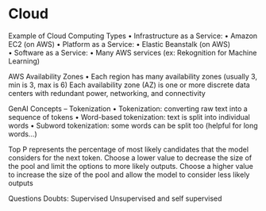 



# Cloud 
Example of Cloud Computing Types
• Infrastructure as a Service:
    • Amazon EC2 (on AWS)
• Platform as a Service:
    • Elastic Beanstalk (on AWS)    
• Software as a Service:
    • Many AWS services (ex: Rekognition for Machine Learning)


AWS Availability Zones
• Each region has many availability zones (usually 3, min is 3, max is 6)
Each availability zone (AZ) is one or more discrete data centers with redundant power, networking, and connectivity




GenAI Concepts – Tokenization
• Tokenization: converting raw text into a sequence of tokens
• Word-based tokenization: text is split into individual words
• Subword tokenization: some words can be split too (helpful for long words…)


Top P represents the percentage of most likely candidates that the model considers for the next token. Choose a lower value to decrease the size of the pool and limit the options to more likely outputs. Choose a higher value to increase the size of the pool and allow the model to consider less likely outputs


Questions Doubts:
Supervised Unsupervised and self supervised

